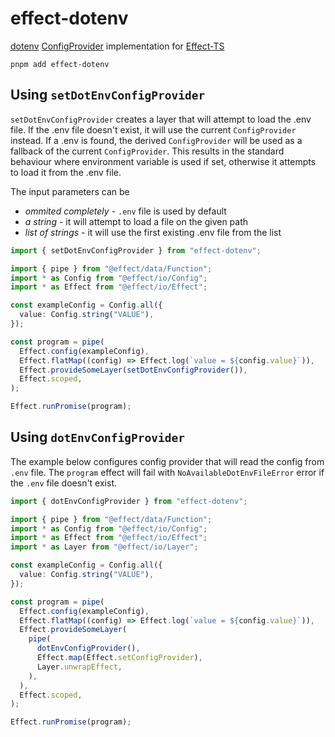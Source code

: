 # effect-dotenv

[dotenv](https://github.com/motdotla/dotenv) [ConfigProvider](https://effect-ts.github.io/io/modules/Config/Provider.ts.html) implementation for [Effect-TS](https://github.com/Effect-TS)

```
pnpm add effect-dotenv
```

## Using `setDotEnvConfigProvider`

`setDotEnvConfigProvider` creates a layer that will attempt to load
the .env file. If the .env file doesn't exist, it will use the current
`ConfigProvider` instead. If a .env is found, the derived `ConfigProvider`
will be used as a fallback of the current `ConfigProvider`. This results
in the standard behaviour where environment variable is used if set,
otherwise it attempts to load it from the .env file.

The input parameters can be
- *ommited completely* - `.env` file is used by default
- *a string* - it will attempt to load a file on the given path
- *list of strings* - it will use the first existing .env file from the list

```ts
import { setDotEnvConfigProvider } from "effect-dotenv";

import { pipe } from "@effect/data/Function";
import * as Config from "@effect/io/Config";
import * as Effect from "@effect/io/Effect";

const exampleConfig = Config.all({
  value: Config.string("VALUE"),
});

const program = pipe(
  Effect.config(exampleConfig),
  Effect.flatMap((config) => Effect.log(`value = ${config.value}`)),
  Effect.provideSomeLayer(setDotEnvConfigProvider()),
  Effect.scoped,
);

Effect.runPromise(program);
```

## Using `dotEnvConfigProvider`

The example below configures config provider that will read the config
from `.env` file. The `program` effect will fail with `NoAvailableDotEnvFileError`
error if the `.env` file doesn't exist.

```ts
import { dotEnvConfigProvider } from "effect-dotenv";

import { pipe } from "@effect/data/Function";
import * as Config from "@effect/io/Config";
import * as Effect from "@effect/io/Effect";
import * as Layer from "@effect/io/Layer";

const exampleConfig = Config.all({
  value: Config.string("VALUE"),
});

const program = pipe(
  Effect.config(exampleConfig),
  Effect.flatMap((config) => Effect.log(`value = ${config.value}`)),
  Effect.provideSomeLayer(
    pipe(
      dotEnvConfigProvider(),
      Effect.map(Effect.setConfigProvider),
      Layer.unwrapEffect,
    ),
  ),
  Effect.scoped,
);

Effect.runPromise(program);
```
